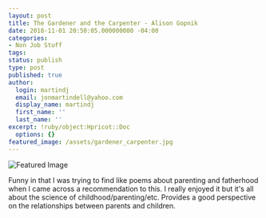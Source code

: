 ```yaml
---
layout: post
title: The Gardener and the Carpenter - Alison Gopnik
date: 2018-11-01 20:50:05.000000000 -04:00
categories:
- Non Job Stuff
tags:
status: publish
type: post
published: true
author:
  login: martindj
  email: jonmartindell@yahoo.com
  display_name: martindj
  first_name: ''
  last_name: ''
excerpt: !ruby/object:Hpricot::Doc
  options: {}
featured_image: /assets/gardener_carpenter.jpg
---
```

![Featured Image]({{page.featured_image}})

Funny in that I was trying to find like poems about parenting and fatherhood when I came across a recommendation to this. I really enjoyed it but it's all about the science of childhood/parenting/etc. Provides a good perspective on the relationships between parents and children.
